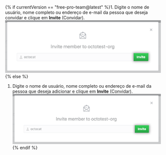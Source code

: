 {% if currentVersion == "free-pro-team@latest" %}1. Digite o nome de usuário, nome completo ou endereço de e-mail da pessoa que deseja convidar e clique em **Invite** (Convidar).
  ![Formulário de convidar membro](/assets/images/help/organizations/org-invite-modal.png){% else %}
1. Digite o nome de usuário, nome completo ou endereço de e-mail da pessoa que deseja adicionar e clique em **Invite** (Convidar). ![Invite member form](/assets/images/help/organizations/org-invite-modal-ghe.png){% endif %}
